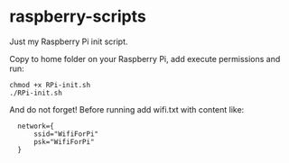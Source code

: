 # raspberry-scripts

Just my Raspberry Pi init script.

Copy to home folder on your Raspberry Pi, add execute permissions and run:

```
chmod +x RPi-init.sh
./RPi-init.sh
```

And do not forget! Before running add wifi.txt with content like:
```
  network={
      ssid="WifiForPi"
      psk="WifiForPi"
  }
```
